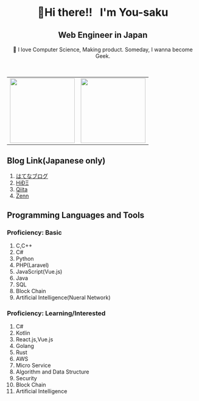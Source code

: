 <h1 align="center">👋Hi there!!  &nbsp; I'm You-saku</h1>
<h2 align="center">Web Engineer in Japan</h2>
  <p align="center">🌱 I love Computer Science, Making product. Someday, I wanna become Geek.</p><br>

<table>
  <tr>
    <td>
      <img src="https://github-readme-stats.vercel.app/api?username=You-saku&count_private=true&show_icons=true&theme=tokyonight" height="170" />
    </td>
    <td>
      <img src="https://github-readme-stats.vercel.app/api/top-langs/?username=You-saku&theme=tokyonight&layout=compact" height="170" />
    </td>
  <tr>
<table>

## Blog Link(Japanese only)
1. [はてなブログ](https://thinking-capy.com/)
2. [HiÐΞ](https://hide.ac/users/V57L62ruTwPrTuJu7RtDl3uWVVv2)
3. [Qiita](https://qiita.com/You-saku)
4. [Zenn](https://zenn.dev/yousaku)

## Programming Languages and Tools
### Proficiency: Basic

1. C,C++
2. C#
3. Python
4. PHP(Laravel)
5. JavaScript(Vue.js)
6. Java
7. SQL
8. Block Chain
9. Artificial Intelligence(Nueral Network)

### Proficiency: Learning/Interested

1. C#
2. Kotlin
3. React.js,Vue.js
4. Golang
5. Rust
6. AWS
7. Micro Service
8. Algorithm and Data Structure
9. Security
10. Block Chain
11. Artificial Intelligence
